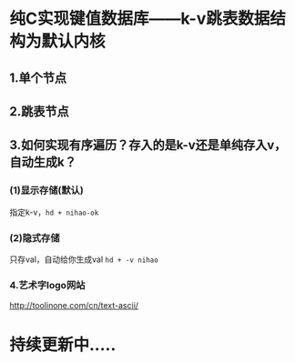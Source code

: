 # 纯C实现键值数据库——k-v跳表数据结构为默认内核
## 1.单个节点

## 2.跳表节点


## 3.如何实现有序遍历？存入的是k-v还是单纯存入v，自动生成k？
### (1)显示存储(默认)
指定k-v，`hd + nihao-ok`
### (2)隐式存储
只存val，自动给你生成val
`hd + -v nihao`


### 4.艺术字logo网站
http://toolinone.com/cn/text-ascii/

# 持续更新中.....
